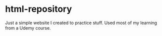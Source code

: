 # html-repository
Just a simple website I created to practice stuff. Used most of my learning from a Udemy course.
